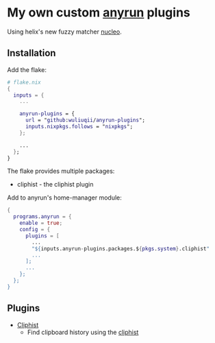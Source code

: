 # My own custom [anyrun](https://github.com/Kirottu/anyrun) plugins

Using helix's new fuzzy matcher [nucleo](https://github.com/helix-editor/nucleo).

## Installation

Add the flake:
```nix
# flake.nix
{
  inputs = {
    ...

    anyrun-plugins = {
      url = "github:wuliuqii/anyrun-plugins";
      inputs.nixpkgs.follows = "nixpkgs";
    };

    ...
  };
}
```

The flake provides multiple packages:

- cliphist - the cliphist plugin

Add to anyrun's home-manager module:
```nix
{
  programs.anyrun = {
    enable = true;
    config = {
      plugins = [
        ...
        "${inputs.anyrun-plugins.packages.${pkgs.system}.cliphist"
        ...
      ];
      ...
    };
  };
}
```


## Plugins

- [Cliphist](./cliphist/README.md)
  - Find clipboard history using the [cliphist](https://github.com/sentriz/cliphist)

